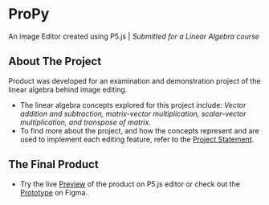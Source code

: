 # ProPy

An image Editor created using P5.js | *Submitted for a Linear Algebra course*

## About The Project
Product was developed for an examination and demonstration project of the linear algebra behind image editing. 
- The linear algebra concepts explored for this project include: *Vector addition and subtraction, matrix-vector multiplication, scalar-vector multiplication, and transpose of matrix*. 
- To find more about the project, and how the concepts represent and are used to implement each editing feature, refer to the [Project Statement](https://docs.google.com/document/d/1LZuh2W37hWYe0ouJwvX6ogkFQNVA_gGZU8O1H4d9nu0/edit?usp=sharing). 

## The Final Product
- Try the live [Preview](https://editor.p5js.org/talarbi/sketches/PxABSQUxs) of the product on P5.js editor or check out the [Prototype](https://www.figma.com/file/pASE2MkUSeHnCn0Lul7R7L/M106_UnEssay%3A-Prototype?node-id=0%3A1) on Figma.

